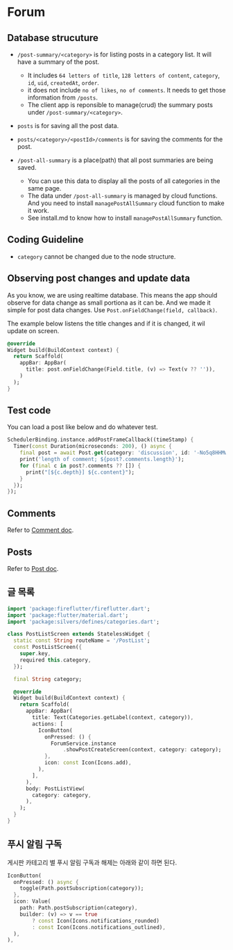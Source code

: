 # Forum

## Database strucuture

- `/post-summary/<category>` is for listing posts in a category list. It will have a summary of the post.
    - It includes `64 letters of title`, `128 letters of content`, `category`, `id`, `uid`, `createdAt`, `order`.
    - it does not include `no of likes`, `no of comments`. It needs to get those information from `/posts`.
    - The client app is reponsible to manage(crud) the summary posts under `/post-summary/<category>`.
- `posts` is for saving all the post data.
- `posts/<category>/<postId>/comments` is for saving the comments for the post.

- `/post-all-summary` is a place(path) that all post summaries are being saved.
    - You can use this data to display all the posts of all categories in the same page.
    - The data under `/post-all-summary` is managed by cloud functions. And you need to install `managePostAllSummary` cloud function to make it work.
    - See install.md to know how to install `managePostAllSummary` function.

## Coding Guideline

- `category` cannot be changed due to the node structure.

## Observing post changes and update data

As you know, we are using realtime database. This means the app should observe for data change as small portiona as it can be. And we made it simple for post data changes. Use `Post.onFieldChange(field, callback)`.

The example below listens the title changes and if it is changed, it wil update on screen.

```dart
@override
Widget build(BuildContext context) {
  return Scaffold(
    appBar: AppBar(
      title: post.onFieldChange(Field.title, (v) => Text(v ?? '')),
    )
  );
}
```

## Test code

You can load a post like below and do whatever test.

```dart
SchedulerBinding.instance.addPostFrameCallback((timeStamp) {
  Timer(const Duration(microseconds: 200), () async {
    final post = await Post.get(category: 'discussion', id: '-No5q8HHMw7ZDZSjR-Qu');
    print('length of comment; ${post?.comments.length}');
    for (final c in post?.comments ?? []) {
      print("[${c.depth}] ${c.content}");
    }
  });
});
```

## Comments

Refer to [Comment doc](comments.md).

## Posts

Refer to [Post doc](post.md).



## 글 목록

```dart
import 'package:fireflutter/fireflutter.dart';
import 'package:flutter/material.dart';
import 'package:silvers/defines/categories.dart';

class PostListScreen extends StatelessWidget {
  static const String routeName = '/PostList';
  const PostListScreen({
    super.key,
    required this.category,
  });

  final String category;

  @override
  Widget build(BuildContext context) {
    return Scaffold(
      appBar: AppBar(
        title: Text(Categories.getLabel(context, category)),
        actions: [
          IconButton(
            onPressed: () {
              ForumService.instance
                  .showPostCreateScreen(context, category: category);
            },
            icon: const Icon(Icons.add),
          ),
        ],
      ),
      body: PostListView(
        category: category,
      ),
    );
  }
}
```


## 푸시 알림 구독

게시판 카테고리 별 푸시 알림 구독과 해제는 아래와 같이 하면 된다.


```dart
IconButton(
  onPressed: () async {
    toggle(Path.postSubscription(category));
  },
  icon: Value(
    path: Path.postSubscription(category),
    builder: (v) => v == true
        ? const Icon(Icons.notifications_rounded)
        : const Icon(Icons.notifications_outlined),
  ),
),
```